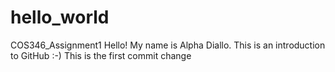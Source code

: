 # hello_world
COS346_Assignment1
Hello! My name is Alpha Diallo. This is an introduction to GitHub :-)
This is the first commit change
